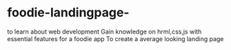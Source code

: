 # foodie-landingpage-
to learn about web development
Gain knowledge on hrml,css,js with essential features for a foodie app
To create a average looking landing page
